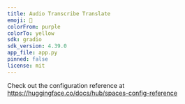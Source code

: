 ```yaml
---
title: Audio Transcribe Translate
emoji: 🚀
colorFrom: purple
colorTo: yellow
sdk: gradio
sdk_version: 4.39.0
app_file: app.py
pinned: false
license: mit
---
```


Check out the configuration reference at https://huggingface.co/docs/hub/spaces-config-reference

